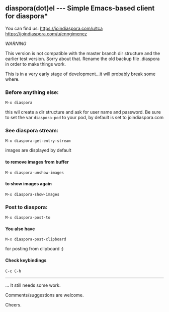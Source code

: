 ## diaspora(dot)el --- Simple Emacs-based client for diaspora*

You can find us: 
https://joindiaspora.com/u/tca
https://joindiaspora.com/u/cnngimenez

*WARNING*

This version is not compatible with the master branch dir structure and the earlier test version. Sorry about that. Rename the old backup file .diaspora in order to make things work.

This is in a very early stage of development...it will probably break some where. 

### Before anything else:

    M-x diaspora
    
this wil create a dir structure and ask for user name and password. Be sure to set the var `diaspora-pod` to your pod, by default is set to joindiaspora.com

### See diaspora stream:

    M-x diaspora-get-entry-stream

images are displayed by default

#### to remove images from buffer 

    M-x diaspora-unshow-images

#### to show images  again

    M-x diaspora-show-images

### Post to diaspora:

    M-x diaspora-post-to

#### You also have 

    M-x diaspora-post-clipboard

for posting from clipboard :)

#### Check keybindings

    C-c C-h

---

... It still needs some work.

Comments/suggestions are welcome.

Cheers.


